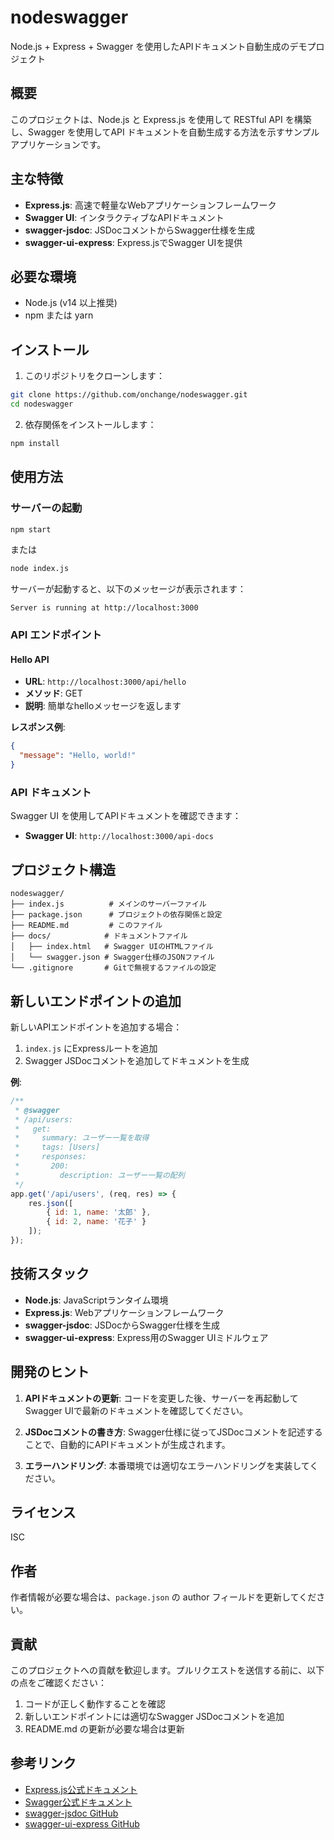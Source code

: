 # nodeswagger

Node.js + Express + Swagger を使用したAPIドキュメント自動生成のデモプロジェクト

## 概要

このプロジェクトは、Node.js と Express.js を使用して RESTful API を構築し、Swagger を使用してAPI ドキュメントを自動生成する方法を示すサンプルアプリケーションです。

## 主な特徴

- **Express.js**: 高速で軽量なWebアプリケーションフレームワーク
- **Swagger UI**: インタラクティブなAPIドキュメント
- **swagger-jsdoc**: JSDocコメントからSwagger仕様を生成
- **swagger-ui-express**: Express.jsでSwagger UIを提供

## 必要な環境

- Node.js (v14 以上推奨)
- npm または yarn

## インストール

1. このリポジトリをクローンします：
```bash
git clone https://github.com/onchange/nodeswagger.git
cd nodeswagger
```

2. 依存関係をインストールします：
```bash
npm install
```

## 使用方法

### サーバーの起動

```bash
npm start
```

または

```bash
node index.js
```

サーバーが起動すると、以下のメッセージが表示されます：
```
Server is running at http://localhost:3000
```

### API エンドポイント

#### Hello API
- **URL**: `http://localhost:3000/api/hello`
- **メソッド**: GET
- **説明**: 簡単なhelloメッセージを返します

**レスポンス例**:
```json
{
  "message": "Hello, world!"
}
```

### API ドキュメント

Swagger UI を使用してAPIドキュメントを確認できます：

- **Swagger UI**: `http://localhost:3000/api-docs`

## プロジェクト構造

```
nodeswagger/
├── index.js          # メインのサーバーファイル
├── package.json      # プロジェクトの依存関係と設定
├── README.md         # このファイル
├── docs/            # ドキュメントファイル
│   ├── index.html   # Swagger UIのHTMLファイル
│   └── swagger.json # Swagger仕様のJSONファイル
└── .gitignore       # Gitで無視するファイルの設定
```

## 新しいエンドポイントの追加

新しいAPIエンドポイントを追加する場合：

1. `index.js` にExpressルートを追加
2. Swagger JSDocコメントを追加してドキュメントを生成

**例**:
```javascript
/**
 * @swagger
 * /api/users:
 *   get:
 *     summary: ユーザー一覧を取得
 *     tags: [Users]
 *     responses:
 *       200:
 *         description: ユーザー一覧の配列
 */
app.get('/api/users', (req, res) => {
    res.json([
        { id: 1, name: '太郎' },
        { id: 2, name: '花子' }
    ]);
});
```

## 技術スタック

- **Node.js**: JavaScriptランタイム環境
- **Express.js**: Webアプリケーションフレームワーク
- **swagger-jsdoc**: JSDocからSwagger仕様を生成
- **swagger-ui-express**: Express用のSwagger UIミドルウェア

## 開発のヒント

1. **APIドキュメントの更新**: コードを変更した後、サーバーを再起動してSwagger UIで最新のドキュメントを確認してください。

2. **JSDocコメントの書き方**: Swagger仕様に従ってJSDocコメントを記述することで、自動的にAPIドキュメントが生成されます。

3. **エラーハンドリング**: 本番環境では適切なエラーハンドリングを実装してください。

## ライセンス

ISC

## 作者

作者情報が必要な場合は、`package.json` の author フィールドを更新してください。

## 貢献

このプロジェクトへの貢献を歓迎します。プルリクエストを送信する前に、以下の点をご確認ください：

1. コードが正しく動作することを確認
2. 新しいエンドポイントには適切なSwagger JSDocコメントを追加
3. README.md の更新が必要な場合は更新

## 参考リンク

- [Express.js公式ドキュメント](https://expressjs.com/)
- [Swagger公式ドキュメント](https://swagger.io/)
- [swagger-jsdoc GitHub](https://github.com/Surnet/swagger-jsdoc)
- [swagger-ui-express GitHub](https://github.com/scottie1984/swagger-ui-express)
